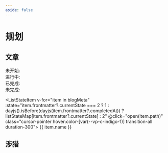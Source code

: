 ```yaml
---
aside: false
---
```


# <div class="i-fluent-emoji:abacus"></div> 规划

<script setup>
import ListStateItem from '@theme/components/ListStateItem.vue'
import dayjs from 'dayjs'
import { ref } from 'vue'
import { VPSponsors } from 'vitepress/theme';
import { blogMeta } from 'virtual:blog-meta';
console.log(blogMeta);

// completedAt: 期待完成时间
// currentState: 当前状态 0: 未开始 1: 进行中 2: 已完成
const listStateMap = {
    0: 3, // 未开始
    1: 0, // 进行中
    2: 1 // 已完成
}


function open(path) {
  window.open(path, '_self')
}
const sponsors = ref([
  {
    tier: '',
    items: [
      {
        name: 'Vue',
        url: 'https://vuejs.org/',
        avatar: 'https://vuejs.org/images/logo.png'
      },
      {
        name: 'Vue',
        url: 'https://vuejs.org/',
        avatar: 'https://vuejs.org/images/logo.png'
      },

    ]
  }
])
</script>

## 文章

<div flex gap-4 mb-6 mt-4>
  <div>
     未开始: <div i-carbon:chemistry animate-2s text-blue4 />
  </div>
  <div>
     进行中: <div i-carbon:circle-dash animate-spin animate-2s text-yellow4 />
  </div>
  <div>
     已完成: <div i-carbon:checkmark-outline text-green4  />
  </div>
  <div>
     未完成: <div i-carbon:close-outline text-red4 />
  </div>
</div>

<ListStateItem v-for="item in blogMeta" :state="item.frontmatter?.currentState === 2 ? 1 : dayjs().isBefore(dayjs(item.frontmatter?.completedAt)) ? listStateMap[item.frontmatter?.currentState] : 2" @click="open(item.path)" class="cursor-pointer hover:color-[var(--vp-c-indigo-1)] transition-all duration-300"> {{ item.name }} </ListStateItem>

## 涉猎

<VPSponsors :data="sponsors" />
